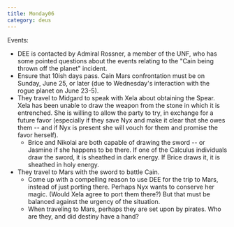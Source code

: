 ```yaml
---
title: Monday06
category: deus
---
```

Events:
* DEE is contacted by Admiral Rossner, a member of the UNF, who has some pointed questions about the events relating to the &quot;Cain being thrown off the planet&quot; incident.
* Ensure that 10ish days pass. Cain Mars confrontation must be on Sunday, June 25, or later (due to Wednesday's interaction with the rogue planet on June 23-5).
* They travel to Midgard to speak with Xela about obtaining the Spear. Xela has been unable to draw the weapon from the stone in which it is entrenched. She is willing to allow the party to try, in exchange for a future favor (especially if they save Nyx and make it clear that she owes them -- and if Nyx is present she will vouch for them and promise the favor herself).
    * Brice and Nikolai are both capable of drawing the sword -- or Jasmine if she happens to be there. If one of the Calculus individuals draw the sword, it is sheathed in dark energy. If Brice draws it, it is sheathed in holy energy.
* They travel to Mars with the sword to battle Cain.
    * Come up with a compelling reason to use DEE for the trip to Mars, instead of just porting there. Perhaps Nyx wants to conserve her magic. (Would Xela agree to port them there?) But that must be balanced against the urgency of the situation.
    * When traveling to Mars, perhaps they are set upon by pirates. Who are they, and did destiny have a hand?
